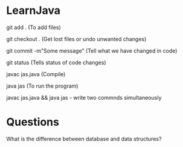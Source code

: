 # LearnJava

git add . (To add files)

git checkout . (Get lost files or undo unwanted changes)

git commit -m"Some message" (Tell what we have changed in code)

git status (Tells status of code changes)

javac jas.java (Compile)

java jas (To run the program)

javac jas.java && java jas - write two commnds simultaneously

# Questions

What is the difference between database and data structures?
	